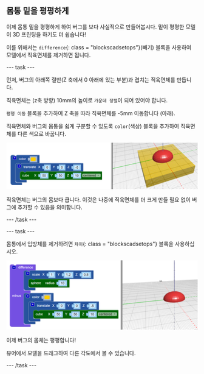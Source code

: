 ## 몸통 밑을 평평하게

이제 몸통 밑을 평평하게 하여 버그를 보다 사실적으로 만들어봅시다. 밑이 평평한 모델이 3D 프린팅을 하기도 더 쉽습니다!

이를 위해서는 `difference`{: class = "blockscadsetops"}(빼기) 블록을 사용하여 모델에서 직육면체를 제거하면 됩니다.

--- task ---

먼저, 버그의 아래쪽 절반(Z 축에서 0 아래에 있는 부분)과 겹치는 직육면체를 만듭니다.

직육면체는 (z축 방향) 10mm의 높이로 `가운데 정렬`이 되어 있어야 합니다.

`평행 이동` 블록을 추가하여 Z 축을 따라 직육면체를 -5mm 이동합니다 (아래).

직육면체와 버그의 몸통을 쉽게 구분할 수 있도록 `color`(색상) 블록을 추가하여 직육면체를 다른 색으로 바꿉니다.

![스크린샷](images/bug-body-cuboid.png)

직육면체는 버그의 몸보다 큽니다. 이것은 나중에 직육면체를 더 크게 만들 필요 없이 버그에 추가할 수 있음을 의미합니다.

--- /task ---

--- task ---

몸통에서 입방체를 제거하려면 `차이`{: class = "blockscadsetops"} 블록을 사용하십시오.

![스크린샷](images/bug-difference.png)

이제 버그의 몸체는 평평합니다!

뷰어에서 모델을 드래그하여 다른 각도에서 볼 수 있습니다.

--- /task ---



  
